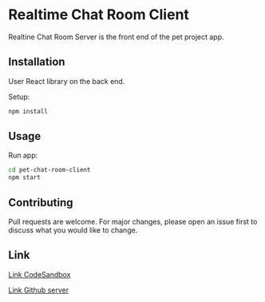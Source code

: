 # Realtime Chat Room Client

Realtine Chat Room Server is the front end of the pet project app.

## Installation

User React library on the back end.

Setup:

```bash
npm install
```

## Usage

Run app:

```bash
cd pet-chat-room-client
npm start
```

## Contributing

Pull requests are welcome. For major changes, please open an issue first to discuss what you would like to change.

## Link

[Link CodeSandbox](https://codesandbox.io/s/pet-chat-room-client-zk0wq?file=/src/App.js)

[Link Github server](https://github.com/tranvantuantrung/pet-chat-room-server)
